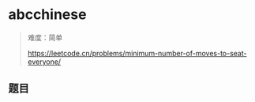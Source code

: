 # abcchinese

> 难度：简单
>
> https://leetcode.cn/problems/minimum-number-of-moves-to-seat-everyone/

## 题目